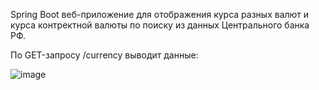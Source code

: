 Spring Boot веб-приложение для отображения курса разных валют и курса контректной валюты по поиску из данных Центрального банка РФ.

По GET-запросу /currency выводит данные:

![image](https://user-images.githubusercontent.com/99965044/174896285-fa0feb70-3782-4866-a730-cc5a62619444.png)
